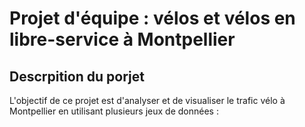 # Projet d'équipe : vélos et vélos en libre-service à Montpellier

## Descrpition du porjet
L'objectif de ce projet est d'analyser et de visualiser le trafic vélo à Montpellier en utilisant plusieurs jeux de données :

